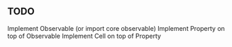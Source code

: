 ## TODO
Implement Observable (or import core observable)
Implement Property on top of Observable
Implement Cell on top of Property
